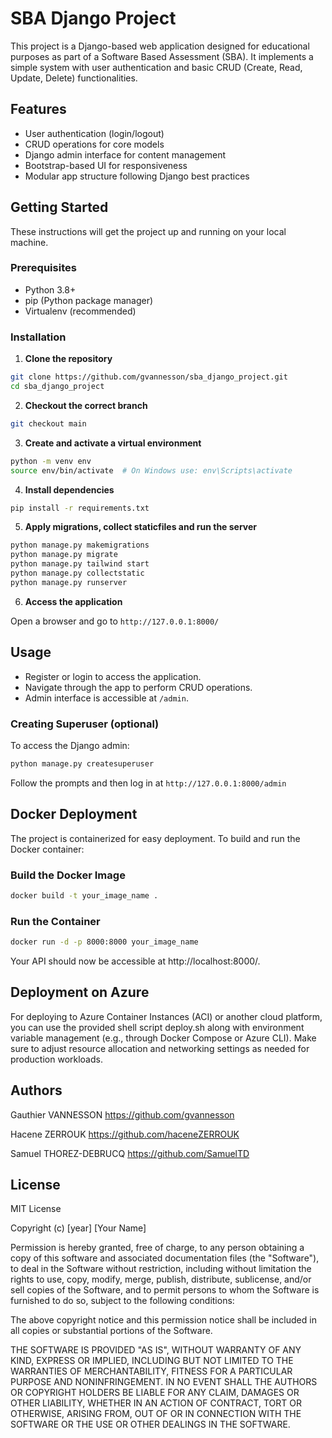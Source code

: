# SBA Django Project

This project is a Django-based web application designed for educational purposes as part of a Software Based Assessment (SBA). It implements a simple system with user authentication and basic CRUD (Create, Read, Update, Delete) functionalities.

## Features

- User authentication (login/logout)
- CRUD operations for core models
- Django admin interface for content management
- Bootstrap-based UI for responsiveness
- Modular app structure following Django best practices

## Getting Started

These instructions will get the project up and running on your local machine.

### Prerequisites

- Python 3.8+
- pip (Python package manager)
- Virtualenv (recommended)

### Installation

1. **Clone the repository**

```bash
git clone https://github.com/gvannesson/sba_django_project.git
cd sba_django_project
```

2. **Checkout the correct branch**

```bash
git checkout main
```

3. **Create and activate a virtual environment**

```bash
python -m venv env
source env/bin/activate  # On Windows use: env\Scripts\activate
```

4. **Install dependencies**

```bash
pip install -r requirements.txt
```

5. **Apply migrations, collect staticfiles and run the server**

```bash
python manage.py makemigrations
python manage.py migrate
python manage.py tailwind start
python manage.py collectstatic
python manage.py runserver
```

6. **Access the application**

Open a browser and go to `http://127.0.0.1:8000/`

## Usage

- Register or login to access the application.
- Navigate through the app to perform CRUD operations.
- Admin interface is accessible at `/admin`.

### Creating Superuser (optional)

To access the Django admin:

```bash
python manage.py createsuperuser
```

Follow the prompts and then log in at `http://127.0.0.1:8000/admin`

## Docker Deployment

The project is containerized for easy deployment. To build and run the Docker container:

### Build the Docker Image

```bash
docker build -t your_image_name .
```

### Run the Container

```bash
docker run -d -p 8000:8000 your_image_name
```

Your API should now be accessible at http://localhost:8000/.

## Deployment on Azure

For deploying to Azure Container Instances (ACI) or another cloud platform, you can use the provided shell script deploy.sh along with environment variable management (e.g., through Docker Compose or Azure CLI). Make sure to adjust resource allocation and networking settings as needed for production workloads.

## Authors

Gauthier VANNESSON
https://github.com/gvannesson

Hacene ZERROUK
https://github.com/haceneZERROUK 

Samuel THOREZ-DEBRUCQ
https://github.com/SamuelTD

## License

MIT License

Copyright (c) [year] [Your Name]

Permission is hereby granted, free of charge, to any person obtaining a copy
of this software and associated documentation files (the "Software"), to deal
in the Software without restriction, including without limitation the rights
to use, copy, modify, merge, publish, distribute, sublicense, and/or sell
copies of the Software, and to permit persons to whom the Software is
furnished to do so, subject to the following conditions:

The above copyright notice and this permission notice shall be included in all
copies or substantial portions of the Software.

THE SOFTWARE IS PROVIDED "AS IS", WITHOUT WARRANTY OF ANY KIND, EXPRESS OR
IMPLIED, INCLUDING BUT NOT LIMITED TO THE WARRANTIES OF MERCHANTABILITY,
FITNESS FOR A PARTICULAR PURPOSE AND NONINFRINGEMENT. IN NO EVENT SHALL THE
AUTHORS OR COPYRIGHT HOLDERS BE LIABLE FOR ANY CLAIM, DAMAGES OR OTHER
LIABILITY, WHETHER IN AN ACTION OF CONTRACT, TORT OR OTHERWISE, ARISING FROM,
OUT OF OR IN CONNECTION WITH THE SOFTWARE OR THE USE OR OTHER DEALINGS IN THE
SOFTWARE.

